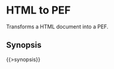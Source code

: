 <link rev="dp2:doc" href="../resources/xml/xproc/html-to-pef.xpl"/>
<link rel="rdf:type" href="http://www.daisy.org/ns/pipeline/userdoc"/>
<meta property="dc:title" content="HTML to PEF"/>

# HTML to PEF

Transforms a HTML document into a PEF.

## Synopsis

{{>synopsis}}

